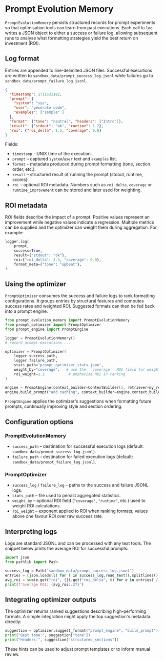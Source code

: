 # Prompt Evolution Memory

`PromptEvolutionMemory` persists structured records for prompt experiments so
that optimisation tools can learn from past executions. Each call to `log`
writes a JSON object to either a success or failure log, allowing subsequent
runs to analyse what formatting strategies yield the best return on investment
(ROI).

## Log format

Entries are appended to line-delimited JSON files. Successful executions are
written to `sandbox_data/prompt_success_log.jsonl` while failures go to
`sandbox_data/prompt_failure_log.jsonl`.

```json
{
  "timestamp": 1711631182,
  "prompt": {
    "system": "sys",
    "user": "generate code",
    "examples": ["sample" ]
  },
  "format": {"tone": "neutral", "headers": ["Intro"]},
  "result": {"stdout": "ok", "runtime": 1.2},
  "roi": {"roi_delta": 1.5, "coverage": 0.8}
}
```

Fields:

* `timestamp` – UNIX time of the execution.
* `prompt` – captured `system`/`user` text and `examples` list.
* `format` – metadata produced during prompt formatting (tone, section order,
  etc.).
* `result` – structured result of running the prompt (stdout, runtime,
  scores).
* `roi` – optional ROI metadata.  Numbers such as `roi_delta`, `coverage` or
  `runtime_improvement` can be stored and later used for weighting.

## ROI metadata

ROI fields describe the impact of a prompt.  Positive values represent an
improvement while negative values indicate a regression.  Multiple metrics can
be supplied and the optimizer can weight them during aggregation.  For example:

```python
logger.log(
    prompt,
    success=True,
    result={"stdout": "ok"},
    roi={"roi_delta": 2.3, "coverage": 0.9},
    format_meta={"tone": "upbeat"},
)
```

## Using the optimizer

`PromptOptimizer` consumes the success and failure logs to rank formatting
configurations.  It groups entries by structural features and computes success
rates and weighted ROI.  Suggested formats can then be fed back into a prompt
engine.

```python
from prompt_evolution_memory import PromptEvolutionMemory
from prompt_optimizer import PromptOptimizer
from prompt_engine import PromptEngine

logger = PromptEvolutionMemory()
# record prompt executions ...

optimizer = PromptOptimizer(
    logger.success_path,
    logger.failure_path,
    stats_path="prompt_optimizer_stats.json",
    weight_by="coverage",   # use the ``coverage`` ROI field for weighting
    roi_weight=1.2           # emphasise ROI in ranking
)

engine = PromptEngine(context_builder=ContextBuilder(), retriever=my_retriever, optimizer=optimizer)
engine.build_prompt("add caching", context_builder=engine.context_builder)
```

`PromptEngine` applies the optimizer's suggestions when formatting future
prompts, continually improving style and section ordering.

## Configuration options

### PromptEvolutionMemory

* `success_path` – destination for successful execution logs
  (default: `sandbox_data/prompt_success_log.jsonl`).
* `failure_path` – destination for failed execution logs
  (default: `sandbox_data/prompt_failure_log.jsonl`).

### PromptOptimizer

* `success_log` / `failure_log` – paths to the success and failure JSONL logs.
* `stats_path` – file used to persist aggregated statistics.
* `weight_by` – optional ROI field (`"coverage"`, `"runtime"`, etc.) used to
  weight ROI calculations.
* `roi_weight` – exponent applied to ROI when ranking formats; values above one
  favour ROI over raw success rate.

## Interpreting logs

Logs are standard JSONL and can be processed with any text tools.  The snippet
below prints the average ROI for successful prompts:

```python
import json
from pathlib import Path

success_log = Path("sandbox_data/prompt_success_log.jsonl")
entries = [json.loads(l) for l in success_log.read_text().splitlines() if l]
avg_roi = sum(e.get("roi", {}).get("roi_delta", 0) for e in entries) / len(entries)
print(f"average ROI: {avg_roi:.2f}")
```

## Integrating optimizer outputs

The optimizer returns ranked suggestions describing high-performing formats.
A simple integration might apply the top suggestion's metadata directly:

```python
suggestion = optimizer.suggest_format("prompt_engine", "build_prompt")[0]
print("Best tone:", suggestion["tone"])
print("Headers:", suggestion["structured_sections"])
```

These hints can be used to adjust prompt templates or to inform manual review.

